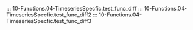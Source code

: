 ::: 10-Functions.04-TimeseriesSpecfic.test_func_diff
::: 10-Functions.04-TimeseriesSpecfic.test_func_diff2
::: 10-Functions.04-TimeseriesSpecfic.test_func_diff3
